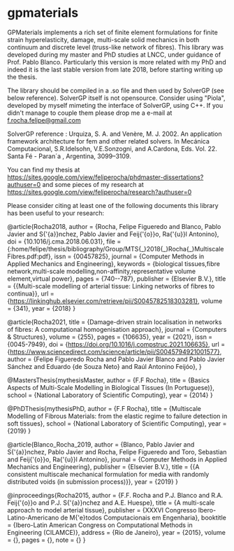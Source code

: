 # gpmaterials
GPMaterials implements a rich set of finite element formulations for finite strain hyperelasticity, damage, multi-scale solid mechanics in both continuum and discrete level (truss-like network of fibres). This library was developed during my master and PhD studies at LNCC, under guidance of Prof. Pablo Blanco. Particularly this version is more related with my PhD and indeed it is the last stable version from late 2018, before starting writing up the thesis. 

The library should be compiled in a .so file and then used by SolverGP (see below reference). SolverGP itself is not opensource. Consider using "Piola", developed by myself mimeting the interface of SolverGP, using C++. If you didn't manage to couple them please drop me a e-mail at f.rocha.felipe@gmail.com 


SolverGP reference : Urquiza, S. A. and Venère, M. J. 2002. An application framework architecture for fem and
other related solvers. In Mecánica Computacional, S.R.Idelsohn, V.E.Sonzogni, and A.Cardona,
Eds. Vol. 22. Santa Fé - Paran´a , Argentina, 3099–3109.


You can find my thesis at
https://sites.google.com/view/feliperocha/phdmaster-dissertations?authuser=0
and some pieces of my research at
https://sites.google.com/view/feliperocha/research?authuser=0

Please consider citing at least one of the following documents this library has been useful to your research:

@article{Rocha2018,
	author = {Rocha, Felipe Figueredo and Blanco, Pablo Javier and S{\'{a}}nchez, Pablo Javier and Feij{\'{o}}o, Ra{\'{u}}l Antonino},
	doi = {10.1016/j.cma.2018.06.031},
	file = {:home/felipe/thesis/bibliography/Group/MTS{\_}2018{\_}Rocha{\_}MultiscaleFibres.pdf:pdf},
	issn = {00457825},
	journal = {Computer Methods in Applied Mechanics and Engineering},
	keywords = {biological tissues,fibre network,multi-scale modelling,non-affinity,representative volume element,virtual power},
	pages = {740--787},
	publisher = {Elsevier B.V.},
	title = {{Multi-scale modelling of arterial tissue: Linking networks of fibres to continua}},
	url = {https://linkinghub.elsevier.com/retrieve/pii/S0045782518303281},
	volume = {341},
	year = {2018}
}

@article{Rocha2021,
title = {Damage-driven strain localisation in networks of fibres: A computational homogenisation approach},
journal = {Computers & Structures},
volume = {255},
pages = {106635},
year = {2021},
issn = {0045-7949},
doi = {https://doi.org/10.1016/j.compstruc.2021.106635},
url = {https://www.sciencedirect.com/science/article/pii/S0045794921001577},
author = {Felipe Figueredo Rocha and Pablo Javier Blanco and Pablo Javier Sánchez and Eduardo {de Souza Neto} and Raúl Antonino Feijóo},
}


@MastersThesis{mythesisMaster,
author = {F.F Rocha},
title  = {Basics Aspects of Multi-Scale Modelling in Biological Tissues (In Portuguese)},
school = {National Laboratory of Scientific Computing},
year   = {2014}
}

@PhDThesis{mythesisPhD,
	author = {F.F Rocha},
	title  = {Multiscale Modelling of Fibrous Materials: from
	the elastic regime to failure detection in soft tissues},
	school = {National Laboratory of Scientific Computing},
	year   = {2019}
}

@article{Blanco_Rocha_2019,
	author = {Blanco, Pablo Javier and S{\'{a}}nchez, Pablo Javier and Rocha, Felipe Figueredo and Toro, Sebastian  and Feij{\'{o}}o, Ra{\'{u}}l Antonino},
	journal = {Computer Methods in Applied Mechanics and Engineering},
	publisher = {Elsevier B.V.},
	title = {{A consistent multiscale mechanical formulation for media with randomly distributed voids (in submission process)}},
	year = {2019}
}

@inproceedings{Rocha2015,
	author =    {F.F. Rocha and P.J. Blanco and R.A. Feij{\'{o}}o   and P.J. S{\'{a}}nchez and A.E. Huespe},
	title =     {A multi-scale approach to model arterial tissue},
	publisher = {XXXVI Congresso Ibero-Latino-Americano de M{\'e}todos Computacionais em Engenharia},
	booktitle = {Ibero-Latin American Congress on Computational Methods in Engineering (CILAMCE)},
	address =   {Rio de Janeiro},
	year =      {2015},
	volume =    {},
	pages =     {},
	note =      {}
}

